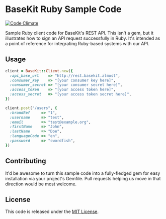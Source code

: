 BaseKit Ruby Sample Code
========================

[![Code Climate](https://codeclimate.com/github/basekit/ruby-sample-code.png)](https://codeclimate.com/github/basekit/ruby-sample-code)

Sample Ruby client code for BaseKit's REST API. This isn't a gem, but it
illustrates how to sign an API request successfully in Ruby. It's intended as a
point of reference for integrating Ruby-based systems with our API.

Usage
-----

```ruby
client = BaseKit::Client.new({
  :api_base_url    => "http://rest.basekit.almost",
  :consumer_key    => "[your consumer key here]",
  :consumer_secret => "[your consumer secret here]",
  :access_token    => "[your access token here]",
  :access_secret   => "[your access token secret here]",
})

client.post("/users", {
  :brandRef     => "1",
  :username     => "test",
  :email        => "test@example.org",
  :firstName    => "John",
  :lastName     => "Doe",
  :languageCode => "en",
  :password     => "swordfish",
})
```

Contributing
------------

It'd be awesome to turn this sample code into a fully-fledged gem for easy
installation via your project's Gemfile. Pull requests helping us move in that
direction would be most welcome.

License
-------

This code is released under the [MIT License].

[MIT License]: http://www.opensource.org/licenses/MIT

